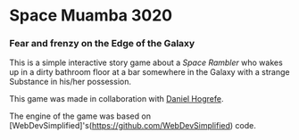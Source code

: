 # Space Muamba 3020

### Fear and frenzy on the Edge of the Galaxy

This is a simple interactive story game about a _Space Rambler_ who wakes up in a dirty bathroom floor at a bar somewhere in the Galaxy with a strange Substance in his/her possession.

This game was made in collaboration with [Daniel Hogrefe](https://danielhogrefe.tumblr.com/).

The engine of the game was based on [WebDevSimplified]'s(https://github.com/WebDevSimplified) code.

